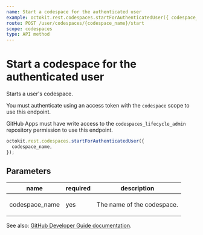 ```yaml
---
name: Start a codespace for the authenticated user
example: octokit.rest.codespaces.startForAuthenticatedUser({ codespace_name })
route: POST /user/codespaces/{codespace_name}/start
scope: codespaces
type: API method
---
```


# Start a codespace for the authenticated user

Starts a user's codespace.

You must authenticate using an access token with the `codespace` scope to use this endpoint.

GitHub Apps must have write access to the `codespaces_lifecycle_admin` repository permission to use this endpoint.

```js
octokit.rest.codespaces.startForAuthenticatedUser({
  codespace_name,
});
```

## Parameters

<table>
  <thead>
    <tr>
      <th>name</th>
      <th>required</th>
      <th>description</th>
    </tr>
  </thead>
  <tbody>
    <tr><td>codespace_name</td><td>yes</td><td>

The name of the codespace.

</td></tr>
  </tbody>
</table>

See also: [GitHub Developer Guide documentation](https://docs.github.com/rest/reference/codespaces#start-a-codespace-for-the-authenticated-user).
